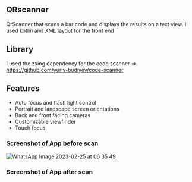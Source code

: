 ## QRscanner
QrScanner that scans a bar code and displays the results on a text view. I used kotlin and XML layout for the front end
## Library
I used the zxing dependency for the code scanner =>
https://github.com/yuriy-budiyev/code-scanner

## Features
* Auto focus and flash light control
* Portrait and landscape screen orientations
* Back and front facing cameras
* Customizable viewfinder
* Touch focus
### Screenshot of App before scan 
![WhatsApp Image 2023-02-25 at 06 35 49](https://user-images.githubusercontent.com/72200097/221354881-a2d68999-8292-4db6-a3e5-1da6149ff8a5.jpeg)

### Screenshot of App after scan 

